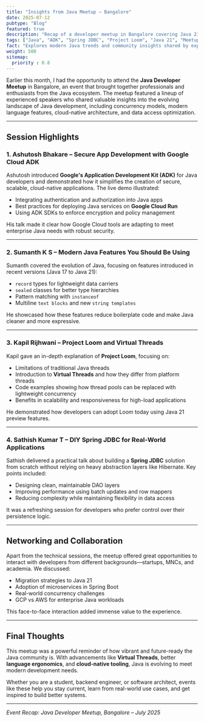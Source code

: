 ```yaml
---
title: "Insights from Java Meetup – Bangalore"
date: 2025-07-12
pubtype: "Blog"
featured: true
description: "Recap of a developer meetup in Bangalore covering Java 21, Spring JDBC, Project Loom, Google Cloud ADK, and more."
tags: ["Java", "ADK", "Spring JDBC", "Project Loom", "Java 21", "Meetup", "Developer Community"]
fact: "Explores modern Java trends and community insights shared by experts at a live meetup."
weight: 500
sitemap:
  priority : 0.8
---
```


Earlier this month, I had the opportunity to attend the **Java Developer Meetup** in Bangalore, an event that brought together professionals and enthusiasts from the Java ecosystem. The meetup featured a lineup of experienced speakers who shared valuable insights into the evolving landscape of Java development, including concurrency models, modern language features, cloud-native architecture, and data access optimization.

---

## Session Highlights

### 1. Ashutosh Bhakare – Secure App Development with Google Cloud ADK

Ashutosh introduced **Google's Application Development Kit (ADK)** for Java developers and demonstrated how it simplifies the creation of secure, scalable, cloud-native applications. The live demo illustrated:

- Integrating authentication and authorization into Java apps  
- Best practices for deploying Java services on **Google Cloud Run**  
- Using ADK SDKs to enforce encryption and policy management  

His talk made it clear how Google Cloud tools are adapting to meet enterprise Java needs with robust security.

---

### 2. Sumanth K S – Modern Java Features You Should Be Using

Sumanth covered the evolution of Java, focusing on features introduced in recent versions (Java 17 to Java 21):

- `record` types for lightweight data carriers  
- `sealed` classes for better type hierarchies  
- Pattern matching with `instanceof`  
- Multiline `text blocks` and new `string templates`  

He showcased how these features reduce boilerplate code and make Java cleaner and more expressive.

---

### 3. Kapil Rijhwani – Project Loom and Virtual Threads

Kapil gave an in-depth explanation of **Project Loom**, focusing on:

- Limitations of traditional Java threads  
- Introduction to **Virtual Threads** and how they differ from platform threads  
- Code examples showing how thread pools can be replaced with lightweight concurrency  
- Benefits in scalability and responsiveness for high-load applications  

He demonstrated how developers can adopt Loom today using Java 21 preview features.

---

### 4. Sathish Kumar T – DIY Spring JDBC for Real-World Applications

Sathish delivered a practical talk about building a **Spring JDBC** solution from scratch without relying on heavy abstraction layers like Hibernate. Key points included:

- Designing clean, maintainable DAO layers  
- Improving performance using batch updates and row mappers  
- Reducing complexity while maintaining flexibility in data access  

It was a refreshing session for developers who prefer control over their persistence logic.

---

## Networking and Collaboration

Apart from the technical sessions, the meetup offered great opportunities to interact with developers from different backgrounds—startups, MNCs, and academia. We discussed:

- Migration strategies to Java 21  
- Adoption of microservices in Spring Boot  
- Real-world concurrency challenges  
- GCP vs AWS for enterprise Java workloads  

This face-to-face interaction added immense value to the experience.

---

## Final Thoughts

This meetup was a powerful reminder of how vibrant and future-ready the Java community is. With advancements like **Virtual Threads**, better **language ergonomics**, and **cloud-native tooling**, Java is evolving to meet modern development needs.

Whether you are a student, backend engineer, or software architect, events like these help you stay current, learn from real-world use cases, and get inspired to build better systems.

---

*Event Recap: Java Developer Meetup, Bangalore – July 2025*
